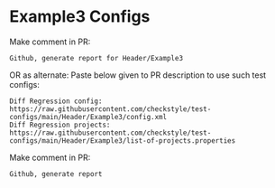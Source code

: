 # Example3 Configs
Make comment in PR:
```
Github, generate report for Header/Example3
```
OR as alternate:
Paste below given to PR description to use such test configs:
```
Diff Regression config: https://raw.githubusercontent.com/checkstyle/test-configs/main/Header/Example3/config.xml
Diff Regression projects: https://raw.githubusercontent.com/checkstyle/test-configs/main/Header/Example3/list-of-projects.properties
```
Make comment in PR:
```
Github, generate report
```
